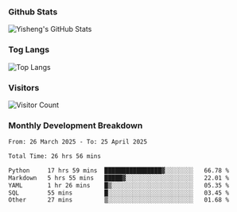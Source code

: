 ### Github Stats
![Yisheng's GitHub Stats](https://github-readme-stats-9qabuvhk1-gongyisheng.vercel.app/api?username=gongyisheng&count_private=true&show_icons=true)
### Tog Langs
![Top Langs](https://github-readme-stats-9qabuvhk1-gongyisheng.vercel.app/api/top-langs/?username=gongyisheng&layout=compact)
### Visitors
![Visitor Count](https://profile-counter.glitch.me/gongyisheng/count.svg)
### Monthly Development Breakdown
<!--START_SECTION:waka-->

```txt
From: 26 March 2025 - To: 25 April 2025

Total Time: 26 hrs 56 mins

Python     17 hrs 59 mins  ████████████████▓░░░░░░░░   66.78 %
Markdown   5 hrs 55 mins   █████▓░░░░░░░░░░░░░░░░░░░   22.01 %
YAML       1 hr 26 mins    █▒░░░░░░░░░░░░░░░░░░░░░░░   05.35 %
SQL        55 mins         █░░░░░░░░░░░░░░░░░░░░░░░░   03.45 %
Other      27 mins         ▒░░░░░░░░░░░░░░░░░░░░░░░░   01.68 %
```

<!--END_SECTION:waka-->
